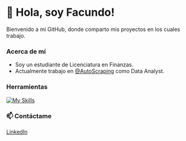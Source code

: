 # 👋 Hola, soy Facundo!

Bienvenido a mi GitHub, donde comparto mis proyectos en los cuales trabajo. 

### Acerca de mí  

- Soy un estudiante de Licenciatura en Finanzas.  
- Actualmente trabajo en [@AutoScraping](https://github.com/AutoScraping) como Data Analyst.

### Herramientas

[![My Skills](https://skillicons.dev/icons?i=py,mysql,postgres,git,github)](https://skillicons.dev)

### 📫 Contáctame
  [LinkedIn](https://www.linkedin.com/in/facundolotobattan/)

